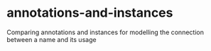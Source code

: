 # annotations-and-instances
Comparing annotations and instances for modelling the connection between a name and its usage
